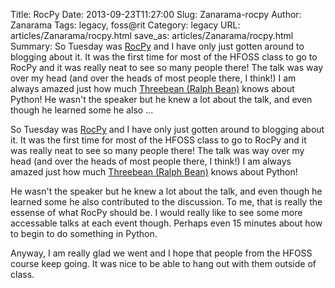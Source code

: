 Title: RocPy
Date: 2013-09-23T11:27:00
Slug: Zanarama-rocpy
Author: Zanarama
Tags: legacy, foss@rit
Category: legacy
URL: articles/Zanarama/rocpy.html
save_as: articles/Zanarama/rocpy.html
Summary: So Tuesday was [RocPy](http://www.rocpy.org/) and I have only just gotten around to blogging about it. It was the first time for most of the HFOSS class to go to RocPy and it was really neat to see so many people there! The talk was way over my head (and over the heads of most people there, I think!) I am always amazed just how much [Threebean (Ralph Bean)](http://threebean.org/) knows about Python!  He wasn't the speaker but he knew a lot about the talk, and even though he learned some he also  ... 

So Tuesday was [RocPy](http://www.rocpy.org/) and I have only just gotten
around to blogging about it. It was the first time for most of the HFOSS class
to go to RocPy and it was really neat to see so many people there! The talk
was way over my head (and over the heads of most people there, I think!) I am
always amazed just how much [Threebean (Ralph Bean)](http://threebean.org/)
knows about Python!

He wasn't the speaker but he knew a lot about the talk, and even though he
learned some he also contributed to the discussion. To me, that is really the
essense of what RocPy should be. I would really like to see some more
accessable talks at each event though. Perhaps even 15 minutes about how to
begin to do something in Python.

Anyway, I am really glad we went and I hope that people from the HFOSS course
keep going. It was nice to be able to hang out with them outside of class.

